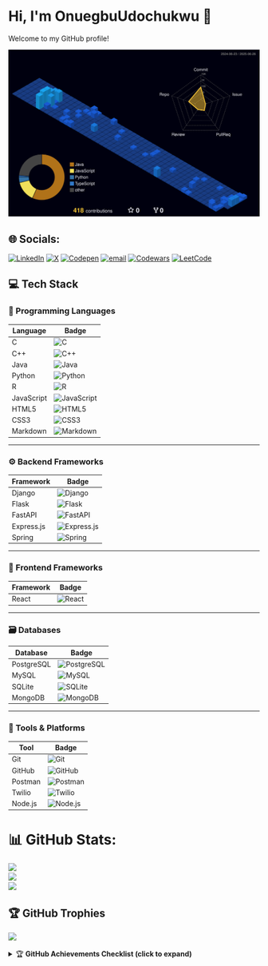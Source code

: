 <!--## Hi there 👋

<!--
**OnuegbuUdochukwu/OnuegbuUdochukwu** is a ✨ _special_ ✨ repository because its `README.md` (this file) appears on your GitHub profile.

Here are some ideas to get you started:

- 🔭 I’m currently working on ...
- 🌱 I’m currently learning ...
- 👯 I’m looking to collaborate on ...
- 🤔 I’m looking for help with ...
- 💬 Ask me about ...
- 📫 How to reach me: ...
- 😄 Pronouns: ...
- ⚡ Fun fact: ...
-->
# Hi, I'm OnuegbuUdochukwu 👋

Welcome to my GitHub profile!
<!--
Here is my 3D GitHub contribution calendar:

![3D Green Animated Calendar](https://github.com/OnuegbuUdochukwu/OnuegbuUdochukwu/raw/main/profile-3d-contrib/profile-green-animate.svg)

![3D Season Animated Calendar](https://github.com/OnuegbuUdochukwu/OnuegbuUdochukwu/raw/main/profile-3d-contrib/profile-season-animate.svg)
-->
![3D Night View](https://github.com/OnuegbuUdochukwu/OnuegbuUdochukwu/raw/main/profile-3d-contrib/profile-night-view.svg)


## 🌐 Socials:
[![LinkedIn](https://img.shields.io/badge/LinkedIn-%230077B5.svg?logo=linkedin&logoColor=white)](https://linkedin.com/in/www.linkedin.com/in/udochukwu-onuegbu-672096277) [![X](https://img.shields.io/badge/X-black.svg?logo=X&logoColor=white)](https://x.com/https://x.com/zzaBeast) [![Codepen](https://img.shields.io/badge/Codepen-000000?logo=codepen&logoColor=white)](https://codepen.io/https://codepen.io/Udochukwu-Onuegbu-the-selector) [![email](https://img.shields.io/badge/Email-D14836?logo=gmail&logoColor=white)](mailto:onuegbuudochukwu6@gmail.com) [![Codewars](https://img.shields.io/badge/Codewars-272727.svg?logo=codewars&logoColor=white)](https://www.codewars.com/users/OnuegbuUdochukwu) [![LeetCode](https://img.shields.io/badge/LeetCode-FFA116.svg?logo=leetcode&logoColor=black)](https://leetcode.com/u/OnuegbuUdochukwu/)
<!--
# 💻 Tech Stack:
![C](https://img.shields.io/badge/c-%2300599C.svg?style=for-the-badge&logo=c&logoColor=white) ![C++](https://img.shields.io/badge/c++-%2300599C.svg?style=for-the-badge&logo=c%2B%2B&logoColor=white) ![CSS3](https://img.shields.io/badge/css3-%231572B6.svg?style=for-the-badge&logo=css3&logoColor=white) ![HTML5](https://img.shields.io/badge/html5-%23E34F26.svg?style=for-the-badge&logo=html5&logoColor=white) ![Java](https://img.shields.io/badge/java-%23ED8B00.svg?style=for-the-badge&logo=openjdk&logoColor=white) ![JavaScript](https://img.shields.io/badge/javascript-%23323330.svg?style=for-the-badge&logo=javascript&logoColor=%23F7DF1E) ![Markdown](https://img.shields.io/badge/markdown-%23000000.svg?style=for-the-badge&logo=markdown&logoColor=white) ![Python](https://img.shields.io/badge/python-3670A0?style=for-the-badge&logo=python&logoColor=ffdd54) ![R](https://img.shields.io/badge/r-%23276DC3.svg?style=for-the-badge&logo=r&logoColor=white) ![Django](https://img.shields.io/badge/django-%23092E20.svg?style=for-the-badge&logo=django&logoColor=white) ![Express.js](https://img.shields.io/badge/express.js-%23404d59.svg?style=for-the-badge&logo=express&logoColor=%2361DAFB) ![Flask](https://img.shields.io/badge/flask-%23000.svg?style=for-the-badge&logo=flask&logoColor=white) ![FastAPI](https://img.shields.io/badge/FastAPI-005571?style=for-the-badge&logo=fastapi) ![NodeJS](https://img.shields.io/badge/node.js-6DA55F?style=for-the-badge&logo=node.js&logoColor=white) ![React](https://img.shields.io/badge/react-%2320232a.svg?style=for-the-badge&logo=react&logoColor=%2361DAFB) ![Spring](https://img.shields.io/badge/spring-%236DB33F.svg?style=for-the-badge&logo=spring&logoColor=white) ![Postgres](https://img.shields.io/badge/postgres-%23316192.svg?style=for-the-badge&logo=postgresql&logoColor=white) ![SQLite](https://img.shields.io/badge/sqlite-%2307405e.svg?style=for-the-badge&logo=sqlite&logoColor=white) ![MySQL](https://img.shields.io/badge/mysql-4479A1.svg?style=for-the-badge&logo=mysql&logoColor=white) ![MongoDB](https://img.shields.io/badge/MongoDB-%234ea94b.svg?style=for-the-badge&logo=mongodb&logoColor=white) ![Git](https://img.shields.io/badge/git-%23F05033.svg?style=for-the-badge&logo=git&logoColor=white) ![GitHub](https://img.shields.io/badge/github-%23121011.svg?style=for-the-badge&logo=github&logoColor=white) ![Postman](https://img.shields.io/badge/Postman-FF6C37?style=for-the-badge&logo=postman&logoColor=white) ![Twilio](https://img.shields.io/badge/Twilio-F22F46?style=for-the-badge&logo=Twilio&logoColor=white)
-->
## 💻 Tech Stack

### 🧠 Programming Languages
| Language | Badge |
|---------|--------|
| C | ![C](https://img.shields.io/badge/c-%2300599C.svg?style=for-the-badge&logo=c&logoColor=white) |
| C++ | ![C++](https://img.shields.io/badge/c++-%2300599C.svg?style=for-the-badge&logo=c%2B%2B&logoColor=white) |
| Java | ![Java](https://img.shields.io/badge/java-%23ED8B00.svg?style=for-the-badge&logo=openjdk&logoColor=white) |
| Python | ![Python](https://img.shields.io/badge/python-3670A0?style=for-the-badge&logo=python&logoColor=ffdd54) |
| R | ![R](https://img.shields.io/badge/r-%23276DC3.svg?style=for-the-badge&logo=r&logoColor=white) |
| JavaScript | ![JavaScript](https://img.shields.io/badge/javascript-%23323330.svg?style=for-the-badge&logo=javascript&logoColor=%23F7DF1E) |
| HTML5 | ![HTML5](https://img.shields.io/badge/html5-%23E34F26.svg?style=for-the-badge&logo=html5&logoColor=white) |
| CSS3 | ![CSS3](https://img.shields.io/badge/css3-%231572B6.svg?style=for-the-badge&logo=css3&logoColor=white) |
| Markdown | ![Markdown](https://img.shields.io/badge/markdown-%23000000.svg?style=for-the-badge&logo=markdown&logoColor=white) |

---

### ⚙️ Backend Frameworks
| Framework | Badge |
|-----------|--------|
| Django | ![Django](https://img.shields.io/badge/django-%23092E20.svg?style=for-the-badge&logo=django&logoColor=white) |
| Flask | ![Flask](https://img.shields.io/badge/flask-%23000.svg?style=for-the-badge&logo=flask&logoColor=white) |
| FastAPI | ![FastAPI](https://img.shields.io/badge/FastAPI-005571?style=for-the-badge&logo=fastapi) |
| Express.js | ![Express.js](https://img.shields.io/badge/express.js-%23404d59.svg?style=for-the-badge&logo=express&logoColor=%2361DAFB) |
| Spring | ![Spring](https://img.shields.io/badge/spring-%236DB33F.svg?style=for-the-badge&logo=spring&logoColor=white) |

---

### 🎨 Frontend Frameworks
| Framework | Badge |
|-----------|--------|
| React | ![React](https://img.shields.io/badge/react-%2320232a.svg?style=for-the-badge&logo=react&logoColor=%2361DAFB) |

---

### 🗃️ Databases
| Database | Badge |
|----------|--------|
| PostgreSQL | ![PostgreSQL](https://img.shields.io/badge/postgres-%23316192.svg?style=for-the-badge&logo=postgresql&logoColor=white) |
| MySQL | ![MySQL](https://img.shields.io/badge/mysql-4479A1.svg?style=for-the-badge&logo=mysql&logoColor=white) |
| SQLite | ![SQLite](https://img.shields.io/badge/sqlite-%2307405e.svg?style=for-the-badge&logo=sqlite&logoColor=white) |
| MongoDB | ![MongoDB](https://img.shields.io/badge/MongoDB-%234ea94b.svg?style=for-the-badge&logo=mongodb&logoColor=white) |

---

### 🔧 Tools & Platforms
| Tool | Badge |
|------|--------|
| Git | ![Git](https://img.shields.io/badge/git-%23F05033.svg?style=for-the-badge&logo=git&logoColor=white) |
| GitHub | ![GitHub](https://img.shields.io/badge/github-%23121011.svg?style=for-the-badge&logo=github&logoColor=white) |
| Postman | ![Postman](https://img.shields.io/badge/Postman-FF6C37?style=for-the-badge&logo=postman&logoColor=white) |
| Twilio | ![Twilio](https://img.shields.io/badge/Twilio-F22F46?style=for-the-badge&logo=Twilio&logoColor=white) |
| Node.js | ![Node.js](https://img.shields.io/badge/node.js-6DA55F?style=for-the-badge&logo=node.js&logoColor=white) |

# 📊 GitHub Stats:
![](https://github-readme-stats.vercel.app/api?username=OnuegbuUdochukwu&theme=blue_navy&hide_border=false&include_all_commits=true&count_private=false)<br/>
![](https://nirzak-streak-stats.vercel.app/?user=OnuegbuUdochukwu&theme=blue_navy&hide_border=false)<br/>
![](https://github-readme-stats.vercel.app/api/top-langs/?username=OnuegbuUdochukwu&theme=blue_navy&hide_border=false&include_all_commits=true&count_private=false&layout=compact)

## 🏆 GitHub Trophies
![](https://github-profile-trophy.vercel.app/?username=OnuegbuUdochukwu&theme=blue_navy&no-frame=false&no-bg=true&margin-w=4)

<details>
<summary>🏆 <strong>GitHub Achievements Checklist (click to expand)</strong></summary>

- [ ] 🧊 **Arctic Code Vault Contributor** – Contributed to the 2020 Arctic archive  
- [X] 💥 **YOLO** – Merged your own pull request without review  
- [ ] 🦈 **Pull Shark** – Got a pull request merged  
- [ ] 👯‍♂️ **Pair Extraordinaire** – Co-authored a commit with someone  
- [ ] 🧠 **Galaxy Brain** – Got 2+ reactions on a comment/discussion  
- [ ] ⚡ **Quickdraw** – Opened a PR within 5 minutes of creating a repo  
- [ ] ⭐ **Starstruck** – Repo starred by someone  
- [ ] ❤️ **Public Sponsor** – Sponsored a dev publicly  
- [ ] 🔮 **Open Sourcerer** – Merged PRs in public projects you don’t own  
- [ ] 🚀 **Pull Blaster** – Merged several PRs quickly  
- [ ] 🧙 **Code Whisperer** – Left helpful review comments  
- [ ] 🌟 **GitHub Star** – Awarded GitHub Star  
- [ ] 🐙 **Mona’s Friend** – Hidden Easter egg

</details>
<!-- 
### 🔝 Top Contributed Repo
![](https://github-contributor-stats.vercel.app/api?username=OnuegbuUdochukwu&limit=5&theme=dark&combine_all_yearly_contributions=true)

---
[![](https://visitcount.itsvg.in/api?id=OnuegbuUdochukwu&icon=0&color=1)](https://visitcount.itsvg.in)

<!-- Proudly created with GPRM ( https://gprm.itsvg.in ) -->
